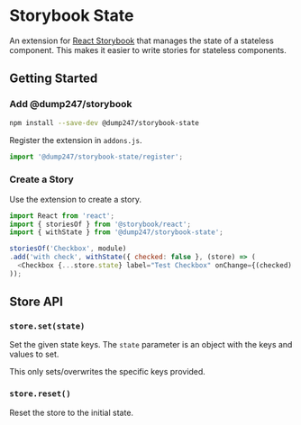 # Storybook State

An extension for [React Storybook](https://storybook.js.org/) that manages the state of a stateless
component. This makes it easier to write stories for stateless components.

## Getting Started

### Add @dump247/storybook


```sh
npm install --save-dev @dump247/storybook-state
```

Register the extension in `addons.js`.

```javascript
import '@dump247/storybook-state/register';
```

### Create a Story

Use the extension to create a story.

```javascript
import React from 'react';
import { storiesOf } from '@storybook/react';
import { withState } from '@dump247/storybook-state';

storiesOf('Checkbox', module)
.add('with check', withState({ checked: false }, (store) => (
  <Checkbox {...store.state} label="Test Checkbox" onChange={(checked) => store.set({ checked })}/>
));
```

## Store API

### `store.set(state)`

Set the given state keys. The `state` parameter is an object with the keys and values to set.

This only sets/overwrites the specific keys provided.

### `store.reset()`

Reset the store to the initial state.

